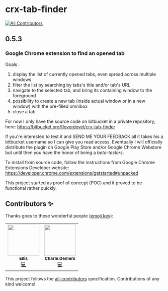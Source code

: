 # crx-tab-finder
<!-- ALL-CONTRIBUTORS-BADGE:START - Do not remove or modify this section -->
[![All Contributors](https://img.shields.io/badge/all_contributors-2-orange.svg?style=flat-square)](#contributors-)
<!-- ALL-CONTRIBUTORS-BADGE:END -->
## 0.5.3
### Google Chrome extension to find an opened tab

Goals :

1. display the list of currently opened tabs, even spread across multiple windows
2. filter the list by searching by tabs's title and/or tab's URL
3. navigate to the selected tab, and bring its containing window to the foreground
4. possibility to create a new tab (inside actual window or in a new window) with the pre-filled omnibox
5. close a tab

For now I only have the source code on bitbucket in a private repository, here:
https://bitbucket.org/floverdevel/crx-tab-finder

If you're interested to test it and SEND ME YOUR FEEDBACK all it takes his a bitbucket username so I can give you read access.
Eventually I will officially distribute the plugin on Google Play Store and/or Google Chrome Webstore but until then you have the honor of being a _beta-testers_.

To install from source code, follow the instructions from Google Chrome Extensions Developer website:
https://developer.chrome.com/extensions/getstarted#unpacked

This project started as proof of concept (POC) and it proved to be functional rather quickly.
## Contributors ✨

Thanks goes to these wonderful people ([emoji key](https://allcontributors.org/docs/en/emoji-key)):

<!-- ALL-CONTRIBUTORS-LIST:START - Do not remove or modify this section -->
<!-- prettier-ignore-start -->
<!-- markdownlint-disable -->
<table>
  <tr>
    <td align="center"><a href="https://nuglif.com"><img src="https://avatars2.githubusercontent.com/u/1007857?v=4" width="100px;" alt=""/><br /><sub><b>Ellis</b></sub></a><br /><a href="https://github.com/floverdevel/tab-finder-crx/commits?author=floverdevel" title="Code">💻</a></td>
    <td align="center"><a href="https://github.com/cdemers"><img src="https://avatars0.githubusercontent.com/u/595362?v=4" width="100px;" alt=""/><br /><sub><b>Charle Demers</b></sub></a><br /><a href="https://github.com/floverdevel/tab-finder-crx/commits?author=cdemers" title="Code">💻</a></td>
  </tr>
</table>

<!-- markdownlint-enable -->
<!-- prettier-ignore-end -->
<!-- ALL-CONTRIBUTORS-LIST:END -->

This project follows the [all-contributors](https://github.com/all-contributors/all-contributors) specification. Contributions of any kind welcome!